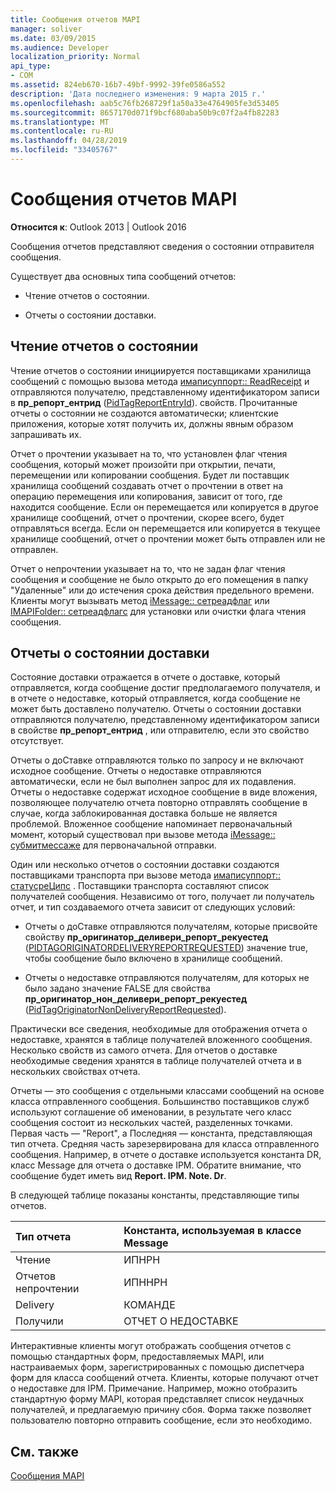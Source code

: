 ```yaml
---
title: Сообщения отчетов MAPI
manager: soliver
ms.date: 03/09/2015
ms.audience: Developer
localization_priority: Normal
api_type:
- COM
ms.assetid: 824eb670-16b7-49bf-9992-39fe0586a552
description: 'Дата последнего изменения: 9 марта 2015 г.'
ms.openlocfilehash: aab5c76fb268729f1a50a33e4764905fe3d53405
ms.sourcegitcommit: 8657170d071f9bcf680aba50b9c07f2a4fb82283
ms.translationtype: MT
ms.contentlocale: ru-RU
ms.lasthandoff: 04/28/2019
ms.locfileid: "33405767"
---
```

# <a name="mapi-report-messages"></a>Сообщения отчетов MAPI

  
  
**Относится к**: Outlook 2013 | Outlook 2016 
  
Сообщения отчетов представляют сведения о состоянии отправителя сообщения.
  
Существует два основных типа сообщений отчетов:
  
- Чтение отчетов о состоянии.
    
- Отчеты о состоянии доставки.
    
## <a name="read-status-reports"></a>Чтение отчетов о состоянии

Чтение отчетов о состоянии инициируется поставщиками хранилища сообщений с помощью вызова метода [имаписуппорт:: ReadReceipt](imapisupport-readreceipt.md) и отправляются получателю, представленному идентификатором записи в **пр_репорт_ентрид** ([PidTagReportEntryId](pidtagreportentryid-canonical-property.md)). свойств. Прочитанные отчеты о состоянии не создаются автоматически; клиентские приложения, которые хотят получить их, должны явным образом запрашивать их.
  
Отчет о прочтении указывает на то, что установлен флаг чтения сообщения, который может произойти при открытии, печати, перемещении или копировании сообщения. Будет ли поставщик хранилища сообщений создавать отчет о прочтении в ответ на операцию перемещения или копирования, зависит от того, где находится сообщение. Если он перемещается или копируется в другое хранилище сообщений, отчет о прочтении, скорее всего, будет отправляться всегда. Если он перемещается или копируется в текущее хранилище сообщений, отчет о прочтении может быть отправлен или не отправлен. 
  
Отчет о непрочтении указывает на то, что не задан флаг чтения сообщения и сообщение не было открыто до его помещения в папку "Удаленные" или до истечения срока действия предельного времени. Клиенты могут вызывать метод [iMessage:: сетреадфлаг](imessage-setreadflag.md) или [IMAPIFolder:: сетреадфлагс](imapifolder-setreadflags.md) для установки или очистки флага чтения сообщения. 
  
## <a name="delivery-status-reports"></a>Отчеты о состоянии доставки

Состояние доставки отражается в отчете о доставке, который отправляется, когда сообщение достиг предполагаемого получателя, и в отчете о недоставке, который отправляется, когда сообщение не может быть доставлено получателю. Отчеты о состоянии доставки отправляются получателю, представленному идентификатором записи в свойстве **пр_репорт_ентрид** , или отправителю, если это свойство отсутствует. 
  
Отчеты о доСтавке отправляются только по запросу и не включают исходное сообщение. Отчеты о недоставке отправляются автоматически, если не был выполнен запрос для их подавления. Отчеты о недоставке содержат исходное сообщение в виде вложения, позволяющее получателю отчета повторно отправлять сообщение в случае, когда заблокированная доставка больше не является проблемой. Вложенное сообщение напоминает первоначальный момент, который существовал при вызове метода [iMessage:: субмитмессаже](imessage-submitmessage.md) для первоначальной отправки. 
  
Один или несколько отчетов о состоянии доставки создаются поставщиками транспорта при вызове метода [имаписуппорт:: статусреЦипс](imapisupport-statusrecips.md) . Поставщики транспорта составляют список получателей сообщения. Независимо от того, получает ли получатель отчет, и тип создаваемого отчета зависит от следующих условий: 
  
- Отчеты о доСтавке отправляются получателям, которые присвойте свойству **пр_оригинатор_деливери_репорт_рекуестед** ([PIDTAGORIGINATORDELIVERYREPORTREQUESTED](pidtagoriginatordeliveryreportrequested-canonical-property.md)) значение true, чтобы сообщение было включено в хранилище сообщений.
    
- Отчеты о недоставке отправляются получателям, для которых не было задано значение FALSE для свойства **пр_оригинатор_нон_деливери_репорт_рекуестед** ([PidTagOriginatorNonDeliveryReportRequested](pidtagoriginatornondeliveryreportrequested-canonical-property.md)). 
    
Практически все сведения, необходимые для отображения отчета о недоставке, хранятся в таблице получателей вложенного сообщения. Несколько свойств из самого отчета. Для отчетов о доставке необходимые сведения хранятся в таблице получателей отчета и в нескольких свойствах отчета. 
  
Отчеты — это сообщения с отдельными классами сообщений на основе класса отправленного сообщения. Большинство поставщиков служб используют соглашение об именовании, в результате чего класс сообщения состоит из нескольких частей, разделенных точками. Первая часть — "Report", а Последняя — константа, представляющая тип отчета. Средняя часть зарезервирована для класса отправленного сообщения. Например, в отчете о доставке используется константа DR, класс Message для отчета о доставке IPM. Обратите внимание, что сообщение будет иметь вид **Report. IPM. Note. Dr**.
  
В следующей таблице показаны константы, представляющие типы отчетов.
  
|**Тип отчета**|**Константа, используемая в классе Message**|
|:-----|:-----|
|Чтение  <br/> |ИПНРН  <br/> |
|Отчетов непрочтении  <br/> |ИПННРН  <br/> |
|Delivery  <br/> |КОМАНДЕ  <br/> |
|Получили  <br/> |ОТЧЕТ О НЕДОСТАВКЕ  <br/> |
   
Интерактивные клиенты могут отображать сообщения отчетов с помощью стандартных форм, предоставляемых MAPI, или настраиваемых форм, зарегистрированных с помощью диспетчера форм для класса сообщений отчета. Клиенты, которые получают отчет о недоставке для IPM. Примечание. Например, можно отобразить стандартную форму MAPI, которая представляет список неудачных получателей, и предлагаемую причину сбоя. Форма также позволяет пользователю повторно отправить сообщение, если это необходимо. 
  
## <a name="see-also"></a>См. также



[Сообщения MAPI](mapi-messages.md)

